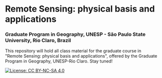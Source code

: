 # Remote Sensing: physical basis and applications
### Graduate Program in Geography, UNESP - São Paulo State University, Rio Claro, Brazil

This repository will hold all class material for the graduate course in "Remote Sensing: physical basis and applications", offered by the Graduate Program in Geography, UNESP-Rio Claro. Stay tuned!

[![License: CC BY-NC-SA 4.0](https://img.shields.io/badge/License-CC%20BY--NC--SA%204.0-lightgrey.svg)](https://creativecommons.org/licenses/by-nc-sa/4.0/)

